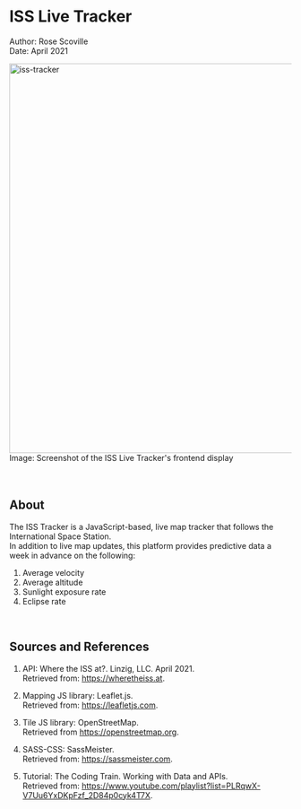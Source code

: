 # ISS Live Tracker

Author: Rose Scoville  
Date: April 2021  

<img width="695" alt="iss-tracker" src="https://github.com/user-attachments/assets/4abb1a10-be19-4183-82d1-965d1ae32365">  
<br />
Image: Screenshot of the ISS Live Tracker's frontend display  

<br />
<br />
<br />

## About

The ISS Tracker is a JavaScript-based, live map tracker that follows the International Space Station.  
In addition to live map updates, this platform provides predictive data a week in advance on the following:  
1. Average velocity  
2. Average altitude  
3. Sunlight exposure rate  
4. Eclipse rate  

<br />

## Sources and References  

1.  API: Where the ISS at?. Linzig, LLC. April 2021.  
    Retrieved from: https://wheretheiss.at.  

3.  Mapping JS library: Leaflet.js.  
    Retrieved from: https://leafletjs.com.  

5.  Tile JS library: OpenStreetMap.  
    Retrieved from https://openstreetmap.org.  

7.  SASS-CSS: SassMeister.  
    Retrieved from: https://sassmeister.com.  

9.  Tutorial: The Coding Train. Working with Data and APIs.  
    Retrieved from: https://www.youtube.com/playlist?list=PLRqwX-V7Uu6YxDKpFzf_2D84p0cyk4T7X.  
